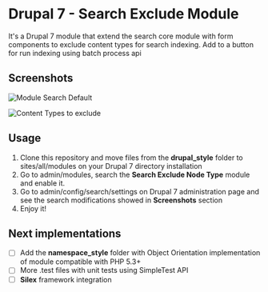 Drupal 7 - Search Exclude Module
==============

It's a Drupal 7 module that extend the search core module with form components to exclude content types for search indexing. Add to a button for run indexing using batch process api

Screenshots
-----------

![Module Search Default](https://github.com/mfdeveloper/search_exclude/tree/master/images/search_exclude_default_module.png)

![Content Types to exclude](https://github.com/mfdeveloper/search_exclude/tree/master/images/search_exclude_content_types.png)

Usage
-----

1.  Clone this repository and move files from the **drupal_style** folder to sites/all/modules on your Drupal 7 directory installation
2.  Go to admin/modules, search the **Search Exclude Node Type** module and enable it.
3.  Go to admin/config/search/settings on Drupal 7 administration page and see the search modifications showed in **Screenshots** section
4.  Enjoy it!
 

Next implementations
--------------------

- [ ] Add the **namespace_style** folder with Object Orientation implementation of module compatible with PHP 5.3+
- [ ] More .test files with unit tests using SimpleTest API
- [ ] **Silex** framework integration
